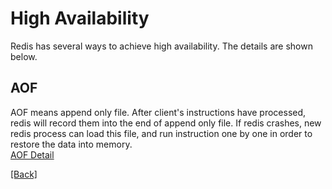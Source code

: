 # High Availability  
Redis has several ways to achieve high availability. The details are shown below.  
## AOF  
AOF means append only file. After client's instructions have processed, redis will record them into the end of append only file. If redis crashes, new redis process can load this file, and run instruction one by one in order to restore the data into memory.   
[AOF Detail](https://github.com/Hankin-Liu/hankin.github.io/blob/master/redis/AOF.md)  

[\[Back\]](https://github.com/Hankin-Liu/hankin.github.io/blob/master/redis/Redis_Analysis.md)

